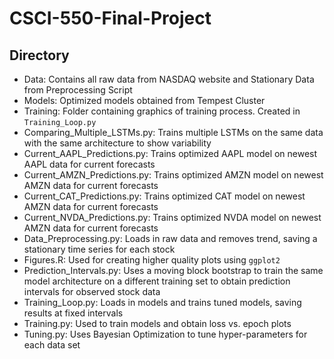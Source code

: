 # CSCI-550-Final-Project

## Directory
- Data: Contains all raw data from NASDAQ website and Stationary Data from Preprocessing Script
- Models: Optimized models obtained from Tempest Cluster
- Training: Folder containing graphics of training process. Created in `Training_Loop.py`
- Comparing_Multiple_LSTMs.py: Trains multiple LSTMs on the same data with the same architecture to show variability
- Current_AAPL_Predictions.py: Trains optimized AAPL model on newest AAPL data for current forecasts
- Current_AMZN_Predictions.py: Trains optimized AMZN model on newest AMZN data for current forecasts
- Current_CAT_Predictions.py: Trains optimized CAT model on newest AMZN data for current forecasts
- Current_NVDA_Predictions.py: Trains optimized NVDA model on newest AMZN data for current forecasts
- Data_Preprocessing.py: Loads in raw data and removes trend, saving a stationary time series for each stock
- Figures.R: Used for creating higher quality plots using `ggplot2`
- Prediction_Intervals.py: Uses a moving block bootstrap to train the same model architecture on a different training set to obtain prediction intervals for observed stock data
- Training_Loop.py: Loads in models and trains tuned models, saving results at fixed intervals
- Training.py: Used to train models and obtain loss vs. epoch plots
- Tuning.py: Uses Bayesian Optimization to tune hyper-parameters for each data set